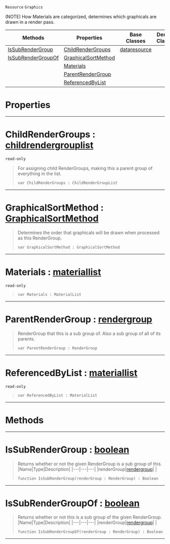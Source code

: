  `Resource` `Graphics`



(NOTE) How Materials are categorized, determines which graphicals are drawn in a render pass.

|Methods|Properties|Base Classes|Derived Classes|
|---|---|---|---|
|[ IsSubRenderGroup](https://github.com/ZilchEngine/ZilchDocs/blob/master/code_reference/class_reference/rendergroup.markdown#issubrendergroup-zilch-en)|[ ChildRenderGroups](https://github.com/ZilchEngine/ZilchDocs/blob/master/code_reference/class_reference/rendergroup.markdown#childrendergroups-zilch-e)|[dataresource](https://github.com/ZilchEngine/ZilchDocs/blob/master/code_reference/class_reference/dataresource.markdown)| |
|[ IsSubRenderGroupOf](https://github.com/ZilchEngine/ZilchDocs/blob/master/code_reference/class_reference/rendergroup.markdown#issubrendergroupof-zero)|[ GraphicalSortMethod](https://github.com/ZilchEngine/ZilchDocs/blob/master/code_reference/class_reference/rendergroup.markdown#graphicalsortmethod-zero)| | |
| |[ Materials](https://github.com/ZilchEngine/ZilchDocs/blob/master/code_reference/class_reference/rendergroup.markdown#materials-zilch-engine-do)| | |
| |[ ParentRenderGroup](https://github.com/ZilchEngine/ZilchDocs/blob/master/code_reference/class_reference/rendergroup.markdown#parentrendergroup-zilch-e)| | |
| |[ ReferencedByList](https://github.com/ZilchEngine/ZilchDocs/blob/master/code_reference/class_reference/rendergroup.markdown#referencedbylist-zilch-en)| | |


 #  Properties


---  
 #  ChildRenderGroups : [childrendergrouplist](https://github.com/ZilchEngine/ZilchDocs/blob/master/code_reference/class_reference/childrendergrouplist.markdown)

 `read-only`

> For assigning child RenderGroups, making this a parent group of everything in the list.
> ``` lang=cpp, name=Nada
> var ChildRenderGroups : ChildRenderGroupList


---  
 #  GraphicalSortMethod : [GraphicalSortMethod](https://github.com/ZilchEngine/ZilchDocs/blob/master/code_reference/enum_reference.markdown#graphicalsortmethod)

> Determines the order that graphicals will be drawn when processed as this RenderGroup.
> ``` lang=cpp, name=Nada
> var GraphicalSortMethod : GraphicalSortMethod


---  
 #  Materials : [materiallist](https://github.com/ZilchEngine/ZilchDocs/blob/master/code_reference/class_reference/materiallist.markdown)

 `read-only`

> 
> ``` lang=cpp, name=Nada
> var Materials : MaterialList


---  
 #  ParentRenderGroup : [rendergroup](https://github.com/ZilchEngine/ZilchDocs/blob/master/code_reference/class_reference/rendergroup.markdown)

> RenderGroup that this is a sub group of. Also a sub group of all of its parents.
> ``` lang=cpp, name=Nada
> var ParentRenderGroup : RenderGroup


---  
 #  ReferencedByList : [materiallist](https://github.com/ZilchEngine/ZilchDocs/blob/master/code_reference/class_reference/materiallist.markdown)

 `read-only`

> 
> ``` lang=cpp, name=Nada
> var ReferencedByList : MaterialList


---  
 #  Methods


---  
 #  IsSubRenderGroup : [boolean](https://github.com/ZilchEngine/ZilchDocs/blob/master/code_reference/nada_base_types/boolean.markdown)

> Returns whether or not the given RenderGroup is a sub group of this.
> |Name|Type|Description|
> |---|---|---|
> |renderGroup|[rendergroup](https://github.com/ZilchEngine/ZilchDocs/blob/master/code_reference/class_reference/rendergroup.markdown)| |
> ``` lang=cpp, name=Nada
> function IsSubRenderGroup(renderGroup : RenderGroup) : Boolean
> ``` 


---  
 #  IsSubRenderGroupOf : [boolean](https://github.com/ZilchEngine/ZilchDocs/blob/master/code_reference/nada_base_types/boolean.markdown)

> Returns whether or not this is a sub group of the given RenderGroup.
> |Name|Type|Description|
> |---|---|---|
> |renderGroup|[rendergroup](https://github.com/ZilchEngine/ZilchDocs/blob/master/code_reference/class_reference/rendergroup.markdown)| |
> ``` lang=cpp, name=Nada
> function IsSubRenderGroupOf(renderGroup : RenderGroup) : Boolean
> ``` 


---  
 

 